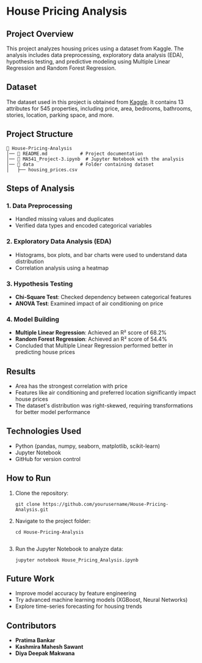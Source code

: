 # House Pricing Analysis

## Project Overview
This project analyzes housing prices using a dataset from Kaggle. The analysis includes data preprocessing, exploratory data analysis (EDA), hypothesis testing, and predictive modeling using Multiple Linear Regression and Random Forest Regression.

## Dataset
The dataset used in this project is obtained from [Kaggle](https://www.kaggle.com/datasets/yasserh/housing-prices-dataset/data). It contains 13 attributes for 545 properties, including price, area, bedrooms, bathrooms, stories, location, parking space, and more.

## Project Structure
```
📂 House-Pricing-Analysis
│── 📄 README.md            # Project documentation
│── 📄 MA541_Project-3.ipynb  # Jupyter Notebook with the analysis
│── 📂 data                 # Folder containing dataset
│   ├── housing_prices.csv
```

## Steps of Analysis

### 1. Data Preprocessing
- Handled missing values and duplicates
- Verified data types and encoded categorical variables

### 2. Exploratory Data Analysis (EDA)
- Histograms, box plots, and bar charts were used to understand data distribution
- Correlation analysis using a heatmap

### 3. Hypothesis Testing
- **Chi-Square Test**: Checked dependency between categorical features
- **ANOVA Test**: Examined impact of air conditioning on price

### 4. Model Building
- **Multiple Linear Regression**: Achieved an R² score of 68.2%
- **Random Forest Regression**: Achieved an R² score of 54.4%
- Concluded that Multiple Linear Regression performed better in predicting house prices

## Results
- Area has the strongest correlation with price
- Features like air conditioning and preferred location significantly impact house prices
- The dataset's distribution was right-skewed, requiring transformations for better model performance

## Technologies Used
- Python (pandas, numpy, seaborn, matplotlib, scikit-learn)
- Jupyter Notebook
- GitHub for version control

## How to Run
1. Clone the repository:
   ```
   git clone https://github.com/yourusername/House-Pricing-Analysis.git
   ```
2. Navigate to the project folder:
   ```
   cd House-Pricing-Analysis
   ```
   ```
3. Run the Jupyter Notebook to analyze data:
   ```
   jupyter notebook House_Pricing_Analysis.ipynb
   ```

## Future Work
- Improve model accuracy by feature engineering
- Try advanced machine learning models (XGBoost, Neural Networks)
- Explore time-series forecasting for housing trends

## Contributors
- **Pratima Bankar**
- **Kashmira Mahesh Sawant**
- **Diya Deepak Makwana**
